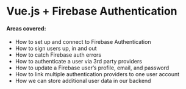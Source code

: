 # Vue.js + Firebase Authentication

#### Areas covered:

- How to set up and connect to Firebase Authentication
- How to sign users up, in and out
- How to catch Firebase auth errors
- How to authenticate a user via 3rd party providers
- How to update a Firebase user’s profile, email, and password
- How to link multiple authentication providers to one user account
- How we can store additional user data in our backend
